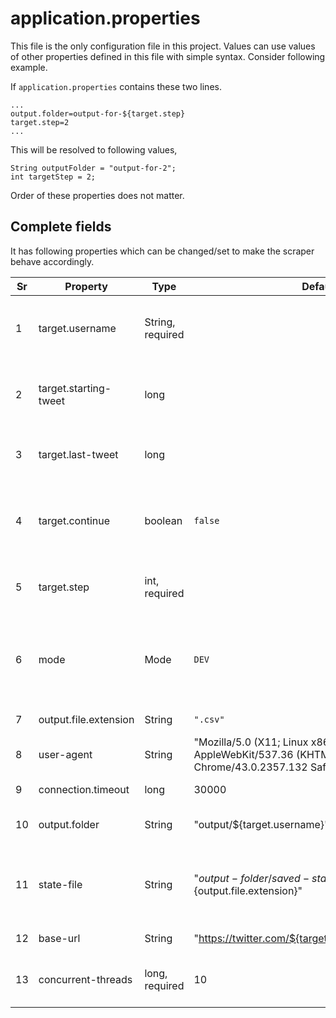 # application.properties
This file is the only configuration file in this project. Values can use values of other properties defined in this file with simple syntax. Consider following example.

If `application.properties` contains these two lines.
```
...
output.folder=output-for-${target.step}
target.step=2
...
```
This will be resolved to following values,
``` {java}
String outputFolder = "output-for-2";
int targetStep = 2;
```
Order of these properties does not matter.

## Complete fields
It has following properties which can be changed/set to make the scraper behave accordingly.

Sr | Property | Type | Default | Step | Detail
--- | ------- | ---- | ------- | ------ | -----------
1 | target.username | String, required |  | 1, 2 | The twitter username to fetch the conversations for
2 | target.starting-tweet | long |  | 1 | Starting to fetch the tweet IDs starting from this ID
3 | target.last-tweet | long |  | 1 | Stop to fetch tweet IDs once this ID is fetched
 4 | target.continue | boolean | `false` | 1, 2 | Whether to start where it left last time (Currently being ignored)
 5 | target.step | int, required |  | 1, 2 | The step to run. Possible values are `1` or `2`.
 6 | mode | Mode | `DEV` | 1, 2 | Possible values are `DEV`, `TEST`, `PROD`. In `TEST` mode, no http request is made
 7 | output.file.extension | String | `".csv"` | 1, 2 | Please do not change it.
 8 | user-agent | String | "Mozilla/5.0 (X11; Linux x86_64) AppleWebKit/537.36 (KHTML, like Gecko) Chrome/43.0.2357.132 Safari/537.36" | 1, 2 | Change at your own risk.
 9 | connection.timeout | long | 30000 | 1, 2 | Timeout for http requests
 10 | output.folder | String | "output/${target.username}" | 1, 2 | Folder to put the fetched data
 11 | state-file | String | "${output-folder}/saved-state.${output.file.extension}" | 2 | Files to persist the state of the scraper while fetching the conversations
 12 | base-url | String | "https://twitter.com/${target.username}/with_replies" | 1, 2 | Please do not change it.
 13 | concurrent-threads | long, required | 10 | 2 | Number of threads to run to fetch the conversations
 
